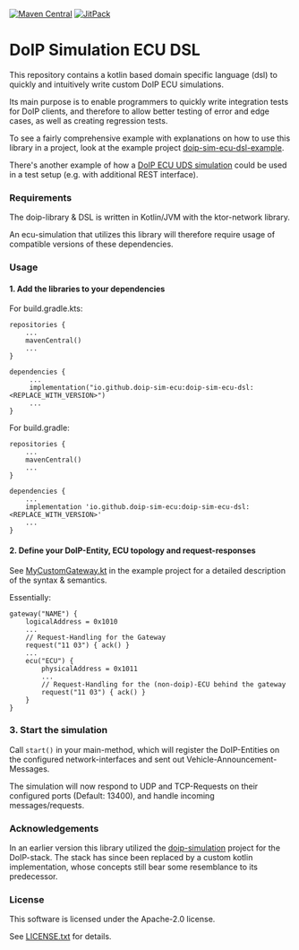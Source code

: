[![Maven Central](https://maven-badges.herokuapp.com/maven-central/io.github.doip-sim-ecu/doip-sim-ecu-dsl/badge.svg)](https://maven-badges.herokuapp.com/maven-central/io.github.doip-sim-ecu/doip-sim-ecu-dsl)
[![JitPack](https://jitpack.io/v/doip-sim-ecu/doip-sim-ecu-dsl.svg)](https://jitpack.io/#doip-sim-ecu/doip-sim-ecu-dsl)

# DoIP Simulation ECU DSL

This repository contains a kotlin based domain specific language (dsl) to quickly and intuitively write
custom DoIP ECU simulations.

Its main purpose is to enable programmers to quickly write integration tests for DoIP clients, 
and therefore to allow better testing of error and edge cases, as well as creating 
regression tests.   

To see a fairly comprehensive example with explanations on how to use this library in a project, look at 
the example project [doip-sim-ecu-dsl-example](https://github.com/doip-sim-ecu/doip-sim-ecu-dsl-example).

There's another example of how a [DoIP ECU UDS simulation](https://github.com/doip-sim-ecu/doip-sim-uds-ecu-example) 
could be used in a test setup (e.g. with additional REST interface).  

### Requirements
The doip-library & DSL is written in Kotlin/JVM with the ktor-network library. 
 
An ecu-simulation that utilizes this library will therefore require usage of compatible versions 
of these dependencies.
 
### Usage

#### 1. Add the libraries to your dependencies 

For build.gradle.kts:
```
repositories {
    ...
    mavenCentral()
    ...
}

dependencies {
     ...
     implementation("io.github.doip-sim-ecu:doip-sim-ecu-dsl:<REPLACE_WITH_VERSION>")
     ...
}
```

For build.gradle:
```
repositories {
    ...
    mavenCentral()
    ...
}

dependencies {
    ...
    implementation 'io.github.doip-sim-ecu:doip-sim-ecu-dsl:<REPLACE_WITH_VERSION>'
    ...
}
```

#### 2. Define your DoIP-Entity, ECU topology and request-responses
See [MyCustomGateway.kt](https://github.com/doip-sim-ecu/doip-sim-ecu-dsl-example/blob/main/src/main/kotlin/MyCustomGateway.kt)
in the example project for a detailed description of the syntax & semantics.

Essentially:
```
gateway("NAME") {
    logicalAddress = 0x1010
    ...
    // Request-Handling for the Gateway 
    request("11 03") { ack() }
    ...
    ecu("ECU") {
        physicalAddress = 0x1011
        ...
        // Request-Handling for the (non-doip)-ECU behind the gateway  
        request("11 03") { ack() }
    } 
}
```

### 3. Start the simulation
Call `start()` in your main-method, which will register the DoIP-Entities on the configured 
network-interfaces and sent out Vehicle-Announcement-Messages. 

The simulation will now respond to UDP and TCP-Requests on their configured ports (Default: 13400), 
and handle incoming messages/requests.


### Acknowledgements
In an earlier version this library utilized the [doip-simulation](https://github.com/doip/doip-simulation) project 
for the DoIP-stack. The stack has since been replaced by a custom kotlin implementation, 
whose concepts still bear some resemblance to its predecessor.    


### License

This software is licensed under the Apache-2.0 license.

See [LICENSE.txt](LICENSE.txt) for details.
